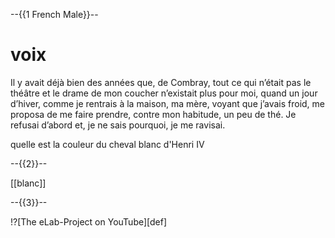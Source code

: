 
<!--
narrator: UK English Female
-->

--{{1 French Male}}--

# voix 

Il y avait déjà bien des années que, de Combray, tout ce qui n’était pas le théâtre et le drame de mon coucher n’existait plus pour moi, quand un jour d’hiver, comme je rentrais à la maison, ma mère, voyant que j’avais froid, me proposa de me faire prendre, contre mon habitude, un peu de thé. Je refusai d’abord et, je ne sais pourquoi, je me ravisai.

quelle est la couleur du cheval blanc d'Henri IV

--{{2}}--

[[blanc]]
<script>
let input = "@input".trim().toLowerCase()

input == "blanc" || input == "blanche"
</script>

--{{3}}--

!?[The eLab-Project on YouTube][def]<!-- _ width="560px" height="315px" -->

